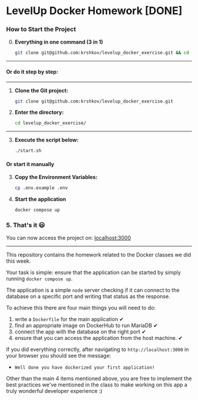 # LevelUp Docker Homework [DONE]

### How to Start the Project

0. **Everything in one command (3 in 1)**
   ```bash
   git clone git@github.com:krshkov/levelup_docker_exercise.git && cd levelup_docker_exercise/ && ./start.sh

---

#### Or do it step by step:

---

1. **Clone the Git project:**
   ```bash
   git clone git@github.com:krshkov/levelup_docker_exercise.git

3. **Enter the directory:**
   ```bash
   cd levelup_docker_exercise/

---

3. **Execute the script below:**
   ```bash
   ./start.sh

#### Or start it manually

3. **Copy the Environment Variables:**
   ```bash
   cp .env.example .env

4. **Start the application**
    ```bash
   docker compose up

### 5. That's it 😃

You can now access the project on:
[localhost:3000](http://localhost:3000/)

---


This repository contains the homework related to the Docker classes we did this week.

Your task is simple: ensure that the application can be started by simply running `docker compose up`.

The application is a simple `node` server checking if it can connect to the database on a specific port
and writing that status as the response.

To achieve this there are four main things you will need to do:

1. write a `Dockerfile` for the main application ✔
2. find an appropriate image on DockerHub to run MariaDB ✔
3. connect the app with the database on the right port ✔
4. ensure that you can access the application from the host machine. ✔

If you did everything correctly, after navigating to `http://localhost:3000` in your browser you should see the message:

* `Well done you have dockerized your first application!`

Other than the main 4 items mentioned above, you are free to implement the best practices
we've mentioned in the class to make working on this app a truly wonderful developer experience :)

